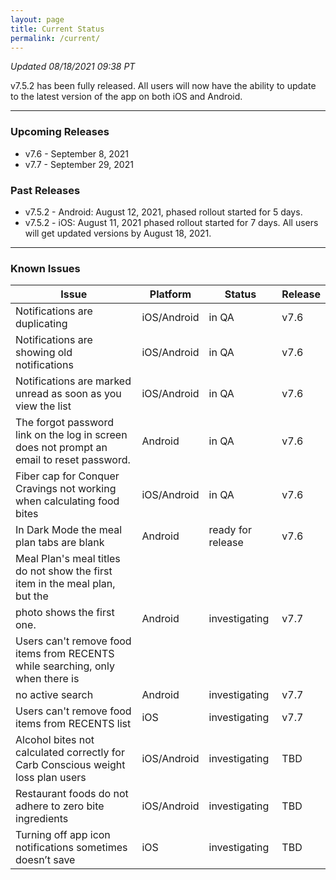 ```yaml
---
layout: page
title: Current Status
permalink: /current/
---
```


_Updated 08/18/2021 09:38 PT_

v7.5.2 has been fully released. All users will now have the ability to update to the latest version of the app on both iOS and Android.

***

### Upcoming Releases
- v7.6   - September 8, 2021
- v7.7   - September 29, 2021

### Past Releases
- v7.5.2 - Android: August 12, 2021, phased rollout started for 5 days.
- v7.5.2 - iOS: August 11, 2021 phased rollout started for 7 days. All users
  will get updated versions by August 18, 2021.

***

### Known Issues

|Issue                          |Platform   | Status    | Release           |
| ---                           | ---       | ---       | ---               |
|Notifications are duplicating  |iOS/Android|in QA| v7.6              |
|Notifications are showing old notifications  |iOS/Android|in QA| v7.6               |
|Notifications are marked unread as soon as you view the list |iOS/Android|in QA| v7.6               |
|The forgot password link on the log in screen does not prompt an email to reset password.|Android|in QA| v7.6               |
|Fiber cap for Conquer Cravings not working when calculating food bites |iOS/Android|in QA| v7.6|
|In Dark Mode the meal plan tabs are blank |Android|ready for release| v7.6|
|Meal Plan's meal titles do not show the first item in the meal plan, but the
photo shows the first one. |Android|investigating| v7.7|
|Users can't remove food items from RECENTS while searching, only when there is
no active search |Android|investigating| v7.7|
|Users can't remove food items from RECENTS list |iOS|investigating| v7.7|
|Alcohol bites not calculated correctly for Carb Conscious weight loss plan users |iOS/Android|investigating| TBD|
|Restaurant foods do not adhere to zero bite ingredients |iOS/Android|investigating| TBD|
|Turning off app icon notifications sometimes doesn’t save|iOS|investigating| TBD               |
